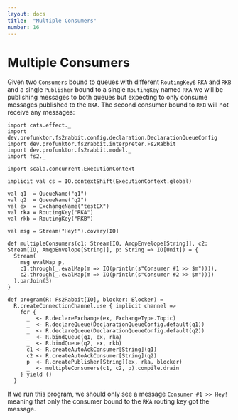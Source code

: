 ```yaml
---
layout: docs
title:  "Multiple Consumers"
number: 16
---
```


# Multiple Consumers

Given two `Consumers` bound to queues with different `RoutingKey`s `RKA` and `RKB` and a single `Publisher` bound to a single `RoutingKey` named `RKA` we will be publishing messages to both queues but expecting to only consume messages published to the `RKA`. The second consumer bound to `RKB` will not receive any messages:

```tut:book:silent
import cats.effect._
import dev.profunktor.fs2rabbit.config.declaration.DeclarationQueueConfig
import dev.profunktor.fs2rabbit.interpreter.Fs2Rabbit
import dev.profunktor.fs2rabbit.model._
import fs2._

import scala.concurrent.ExecutionContext

implicit val cs = IO.contextShift(ExecutionContext.global)

val q1  = QueueName("q1")
val q2  = QueueName("q2")
val ex  = ExchangeName("testEX")
val rka = RoutingKey("RKA")
val rkb = RoutingKey("RKB")

val msg = Stream("Hey!").covary[IO]

def multipleConsumers(c1: Stream[IO, AmqpEnvelope[String]], c2: Stream[IO, AmqpEnvelope[String]], p: String => IO[Unit]) = {
  Stream(
    msg evalMap p,
    c1.through(_.evalMap(m => IO(println(s"Consumer #1 >> $m")))),
    c2.through(_.evalMap(m => IO(println(s"Consumer #2 >> $m"))))
  ).parJoin(3)
}

def program(R: Fs2Rabbit[IO], blocker: Blocker) =
  R.createConnectionChannel.use { implicit channel =>
    for {
      _  <- R.declareExchange(ex, ExchangeType.Topic)
      _  <- R.declareQueue(DeclarationQueueConfig.default(q1))
      _  <- R.declareQueue(DeclarationQueueConfig.default(q2))
      _  <- R.bindQueue(q1, ex, rka)
      _  <- R.bindQueue(q2, ex, rkb)
      c1 <- R.createAutoAckConsumer[String](q1)
      c2 <- R.createAutoAckConsumer[String](q2)
      p  <- R.createPublisher[String](ex, rka, blocker)
      _  <- multipleConsumers(c1, c2, p).compile.drain
    } yield ()
  }
```

If we run this program, we should only see a message `Consumer #1 >> Hey!` meaning that only the consumer bound to the `RKA` routing key got the message.

